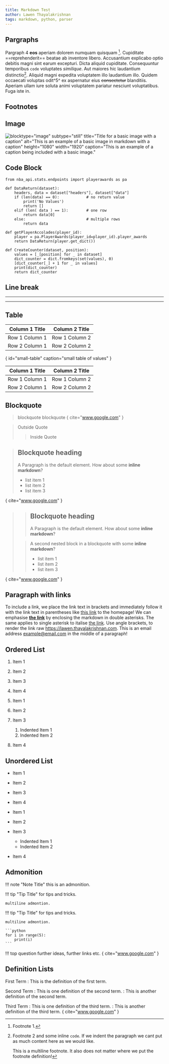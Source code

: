 ```yaml
---
title: Markdown Test
author: Lawen Thayalakrishnan
tags: markdown, python, parser
---
```


## Pargraphs

Pargraph 4 **eos** aperiam dolorem numquam quisquam [^1]. Cupiditate ==reprehenderit== beatae ab inventore libero. Accusantium explicabo optio debitis magni sint earum excepturi. Dicta aliquid cupiditate. Consequuntur temporibus `code` voluptates _similique_. Aut maiores hic laudantium distinctio[^2]. Aliquid magni expedita voluptatem illo laudantium illo. Quidem occaecati voluptas odit^5^ ex aspernatur eius ~~consectetur~~ blanditiis. Aperiam ullam iure soluta animi voluptatem pariatur nesciunt voluptatibus. Fuga iste in.

## Footnotes

[^1]:
    Footnote 1.

[^2]:
    Footnote 2 and some inline `code`.
    If we indent the paragraph we cant put as much content here as we would like.
    
    This is a multiline footnote. It also does not matter where we put the footnote definition!

## Image

![ blocktype="image" subtype="still" title="Title for a basic image with a caption" alt="This is an example of a basic image in markdown with a caption" height="1080" width="1920" caption="This is an example of a caption being included with a basic image." ](https://thayalakrishnan-lawen-prod-media.s3.ap-southeast-2.amazonaws.com/media/images/covers/image2.jpg)

## Code Block

```{ language="python" filename="playerawards.py" }
from nba_api.stats.endpoints import playerawards as pa

def DataReturn(dataset):
    headers, data = dataset["headers"], dataset["data"]
    if (len(data) == 0):            # no return value
        print('No Values')
        return []
    elif (len( data ) == 1):        # one row
        return data[0]
    else:                           # multiple rows
        return data

def getPlayerAccolades(player_id):
    player = pa.PlayerAwards(player_id=player_id).player_awards
    return DataReturn(player.get_dict())

def CreateCounter(dataset, position):
    values = [_[position] for _ in dataset]
    dict_counter = dict.fromkeys(set(values), 0)
    [dict_counter[_] + 1 for _ in values]
    print(dict_counter)
    return dict_counter
```



## Line break

---

***

## Table

| Column 1 Title | Column 2 Title |
| ----------- | ----------- |
| Row 1 Column 1| Row 1 Column 2 |
| Row 2 Column 1| Row 2 Column 2 |
{ id="small-table" caption="small table of values" }


| Column 1 Title | Column 2 Title |
| ----------- | ----------- |
| Row 1 Column 1| Row 1 Column 2 |
| Row 2 Column 1| Row 2 Column 2 |

## Blockquote

> blockquote
> blockquote
{ cite="www.google.com" }

> Outside Quote
>
> > Inside Quote
>

>
> ## Blockquote heading
>
> A Paragraph is the default element. How about some **inline markdown**?
>
> - list item 1
> - list item 2
> - list item 3
>
{ cite="www.google.com" }


>
> > ## Blockquote heading
> > A Paragraph is the default element. How about some **inline markdown**?
>
> > A second nested block in a blockquote with some **inline markdown**?
> >
> > - list item 1
> > - list item 2
> > - list item 3
>
{ cite="www.google.com" }

## Paragraph with links

To include a link, we place the link text in brackets and immediately follow it with the link text in parentheses like [this link](https://lawen.thayalakrishnan.com) to the homepage! We can emphasise **[the link](https://lawen.thayalakrishnan.com)** by enclosing the markdown in double asterisks. The same applies to single asterisk to italise [the link](https://lawen.thayalakrishnan.com). Use angle brackets, to render the link raw <https://lawen.thayalakrishnan.com>. This is an email address <example@email.com> in the middle of a paragraph!


## Ordered List

1. Item 1
2. Item 2
3. Item 3
4. Item 4

5. Item 1
6. Item 2
7. Item 3
    1. Indented Item 1
    2. Indented Item 2
8. Item 4

## Unordered List

- Item 1
- Item 2
- Item 3
- Item 4

- Item 1
- Item 2
- Item 3
    - Indented Item 1
    - Indented Item 2
- Item 4

## Admonition

!!! note "Note Title"
    this is an admonition.

!!! tip "Tip Title"
    for tips and tricks.
    
    multiline admontion.

!!! tip "Tip Title"
    for tips and tricks.
    
    multiline admontion.
    
    ```python
    for i in range(5):
        print(i)
    ```

!!! top question
    further ideas, further links etc.
{ cite="www.google.com" }

## Definition Lists

First Term
: This is the definition of the first term.

Second Term
: This is one definition of the second term.
: This is another definition of the second term.


Third Term
: This is one definition of the third term.
: This is another definition of the third term.
{ cite="www.google.com" }
